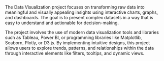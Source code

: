 The Data Visualization project focuses on transforming raw data into meaningful and visually appealing insights using interactive charts, graphs, and dashboards. The goal is to present complex datasets in a way that is easy to understand and actionable for decision-making.

The project involves the use of modern data visualization tools and libraries such as Tableau, Power BI, or programming libraries like Matplotlib, Seaborn, Plotly, or D3.js. By implementing intuitive designs, this project allows users to explore trends, patterns, and relationships within the data through interactive elements like filters, tooltips, and dynamic views.

